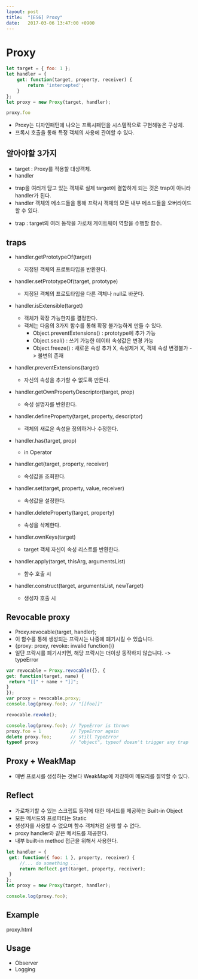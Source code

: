 ```yaml
---
layout: post
title:  "[ES6] Proxy"
date:   2017-03-06 13:47:00 +0900
---
```


# Proxy

```javascript
let target = { foo: 1 };
let handler = {
    get: function(target, property, receiver) {
        return 'intercepted';
    }
};
let proxy = new Proxy(target, handler);

proxy.foo
```

 * Proxy는 디자인패턴에 나오는 프록시패턴을 시스템적으로 구현해놓은 구상체.
 * 프록시 호출을 통해 특정 객체의 사용에 관여할 수 있다.
 
## 알아야할 3가지
 * target : Proxy를 적용할 대상객체.
 * handler
  - trap을 여러개 담고 있는 객체로 실제 target에 결합하게 되는 것은 trap이 아니라 handler가 된다.
  - handler 객체의 메소드들을 통해 프락시 객체의 모든 내부 메소드들을 오버라이드할 수 있다.
 * trap : target의 여러 동작을 가로채 게이트웨이 역할을 수행할 함수.
 
## traps
 * handler.getPrototypeOf(target)
    - 지정된 객체의 프로토타입을 반환한다.
    
 * handler.setPrototypeOf(target, prototype)
    - 지정된 객체의 프로토타입을 다른 객체나 null로 바꾼다.
    
 * handler.isExtensible(target)
    - 객체가 확장 가능한지를 결정한다.
    - 객체는 다음의 3가지 함수를 통해 확장 불가능하게 만들 수 있다. 
       - Object.preventExtensions() : prototype에 추가 가능
       - Object.seal() : 쓰기 가능한 데이터 속성값은 변경 가능
       - Object.freeze() : 새로운 속성 추가 X, 속성제거 X, 객체 속성 변경불가 -> 불변의 존재
       
 * handler.preventExtensions(target)
    - 자신의 속성을 추가할 수 없도록 만든다.
    
 * handler.getOwnPropertyDescriptor(target, prop)
    - 속성 설명자를 반환한다.
    
 * handler.defineProperty(target, property, descriptor)
    - 객체의 새로운 속성을 정의하거나 수정한다.
    
 * handler.has(target, prop)
    - in Operator
    
 * handler.get(target, property, receiver)
    - 속성값을 조회한다.
    
 * handler.set(target, property, value, receiver)
    - 속성값을 설정한다.
    
 * handler.deleteProperty(target, property)
    - 속성을 삭제한다.
    
 * handler.ownKeys(target)
    - target 객체 자신이 속성 리스트를 반환한다.
    
 * handler.apply(target, thisArg, argumentsList)
    - 함수 호출 시
    
 * handler.construct(target, argumentsList, newTarget)
    - 생성자 호출 시
 
## Revocable proxy
 * Proxy.revocable(target, handler);
 * 이 함수를 통해 생성되는 프락시는 나중에 폐기시킬 수 있습니다.
 * {proxy: proxy, revoke: invalid function()}
 * 일단 프락시를 폐기시키면, 해당 프락시는 더이상 동작하지 않습니다. -> typeError
```javascript
var revocable = Proxy.revocable({}, {
get: function(target, name) {
 return "[[" + name + "]]";
}
});
var proxy = revocable.proxy;
console.log(proxy.foo); // "[[foo]]"

revocable.revoke();

console.log(proxy.foo); // TypeError is thrown
proxy.foo = 1           // TypeError again
delete proxy.foo;       // still TypeError
typeof proxy            // "object", typeof doesn't trigger any trap
```
 
## Proxy + WeakMap
 * 매번 프로시를 생성하는 것보다 WeakMap에 저장하여 메모리를 절약할 수 있다.
 
## Reflect
 * 가로채기할 수 있는 스크립트 동작에 대한 메서드를 제공하는 Built-in Object
 * 모든 메서드와 프로퍼티는 Static
 * 생성자를 사용할 수 없으며 함수 객체처럼 실행 할 수 없다.
 * proxy handler와 같은 메서드를 제공한다.
 * 내부 built-in method 접근을 위해서 사용한다.
```javascript
let handler = {
 get: function({ foo: 1 }, property, receiver) {
     //... do something ...
     return Reflect.get(target, property, receiver);
 }
};
let proxy = new Proxy(target, handler);

console.log(proxy.foo);
```
 
## Example
proxy.html
 
## Usage
 * Observer
 * Logging